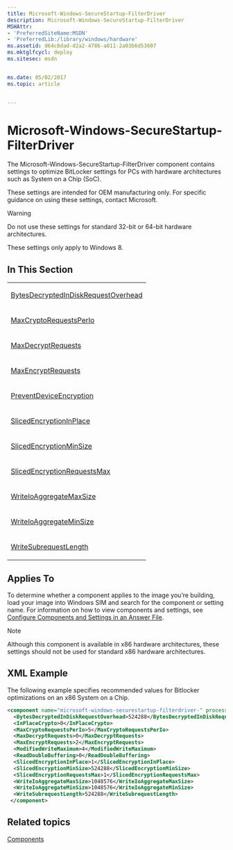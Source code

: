 ```yaml
---
title: Microsoft-Windows-SecureStartup-FilterDriver
description: Microsoft-Windows-SecureStartup-FilterDriver
MSHAttr:
- 'PreferredSiteName:MSDN'
- 'PreferredLib:/library/windows/hardware'
ms.assetid: d64c8dad-d2a2-4786-a811-2a03b6d53607
ms.mktglfcycl: deploy
ms.sitesec: msdn


ms.date: 05/02/2017
ms.topic: article


---
```

# Microsoft-Windows-SecureStartup-FilterDriver

The Microsoft-Windows-SecureStartup-FilterDriver component contains settings to optimize BitLocker settings for PCs with hardware architectures such as System on a Chip (SoC).

These settings are intended for OEM manufacturing only. For specific guidance on using these settings, contact Microsoft.

> [!Warning]
> Do not use these settings for standard 32-bit or 64-bit hardware architectures.

These settings only apply to Windows 8.

## In This Section

<table>
<colgroup>
<col width="100%" />
</colgroup>
<tbody>
<tr class="odd">
<td><p><a href="microsoft-windows-securestartup-filterdriver-bytesdecryptedindiskrequestoverhead.md" data-raw-source="[BytesDecryptedInDiskRequestOverhead](microsoft-windows-securestartup-filterdriver-bytesdecryptedindiskrequestoverhead.md)">BytesDecryptedInDiskRequestOverhead</a></p></td>
</tr>
<tr class="even">
<td><p><a href="microsoft-windows-securestartup-filterdriver-maxcryptorequestsperio.md" data-raw-source="[MaxCryptoRequestsPerIo](microsoft-windows-securestartup-filterdriver-maxcryptorequestsperio.md)">MaxCryptoRequestsPerIo</a></p></td>
</tr>
<tr class="odd">
<td><p><a href="microsoft-windows-securestartup-filterdriver-maxdecryptrequests.md" data-raw-source="[MaxDecryptRequests](microsoft-windows-securestartup-filterdriver-maxdecryptrequests.md)">MaxDecryptRequests</a></p></td>
</tr>
<tr class="even">
<td><p><a href="microsoft-windows-securestartup-filterdriver-maxencryptrequests.md" data-raw-source="[MaxEncryptRequests](microsoft-windows-securestartup-filterdriver-maxencryptrequests.md)">MaxEncryptRequests</a></p></td>
</tr>
<tr class="odd">
<td><p><a href="microsoft-windows-securestartup-filterdriver-preventdeviceencryption.md" data-raw-source="[PreventDeviceEncryption](microsoft-windows-securestartup-filterdriver-preventdeviceencryption.md)">PreventDeviceEncryption</a></p></td>
</tr>
<tr class="even">
<td><p><a href="microsoft-windows-securestartup-filterdriver-slicedencryptioninplace.md" data-raw-source="[SlicedEncryptionInPlace](microsoft-windows-securestartup-filterdriver-slicedencryptioninplace.md)">SlicedEncryptionInPlace</a></p></td>
</tr>
<tr class="odd">
<td><p><a href="microsoft-windows-securestartup-filterdriver-slicedencryptionminsize.md" data-raw-source="[SlicedEncryptionMinSize](microsoft-windows-securestartup-filterdriver-slicedencryptionminsize.md)">SlicedEncryptionMinSize</a></p></td>
</tr>
<tr class="even">
<td><p><a href="microsoft-windows-securestartup-filterdriver-slicedencryptionrequestsmax.md" data-raw-source="[SlicedEncryptionRequestsMax](microsoft-windows-securestartup-filterdriver-slicedencryptionrequestsmax.md)">SlicedEncryptionRequestsMax</a></p></td>
</tr>
<tr class="odd">
<td><p><a href="microsoft-windows-securestartup-filterdriver-writeioaggregatemaxsize.md" data-raw-source="[WriteIoAggregateMaxSize](microsoft-windows-securestartup-filterdriver-writeioaggregatemaxsize.md)">WriteIoAggregateMaxSize</a></p></td>
</tr>
<tr class="even">
<td><p><a href="microsoft-windows-securestartup-filterdriver-writeioaggregateminsize.md" data-raw-source="[WriteIoAggregateMinSize](microsoft-windows-securestartup-filterdriver-writeioaggregateminsize.md)">WriteIoAggregateMinSize</a></p></td>
</tr>
<tr class="odd">
<td><p><a href="microsoft-windows-securestartup-filterdriver-writesubrequestlength.md" data-raw-source="[WriteSubrequestLength](microsoft-windows-securestartup-filterdriver-writesubrequestlength.md)">WriteSubrequestLength</a></p></td>
</tr>
</tbody>
</table>

## Applies To

To determine whether a component applies to the image you’re building, load your image into Windows SIM and search for the component or setting name. For information on how to view components and settings, see [Configure Components and Settings in an Answer File](https://docs.microsoft.com/en-us/windows-hardware/customize/desktop/wsim/configure-components-and-settings-in-an-answer-file).

> [!Note]
> Although this component is available in x86 hardware architectures, these settings should not be used for standard x86 hardware architectures.

## XML Example

The following example specifies recommended values for Bitlocker optimizations on an x86 System on a Chip.

```XML
<component name="microsoft-windows-securestartup-filterdriver-" processorArchitecture="x86" publicKeyToken="31bf3856ad364e35" language="neutral" versionScope="nonSxS" xmlns:wcm="http://schemas.microsoft.com/WMIConfig/2002/State" xmlns:xsi="http://www.w3.org/2001/XMLSchema-instance">
  <BytesDecryptedInDiskRequestOverhead>524288</BytesDecryptedInDiskRequestOverhead>
  <InPlaceCrypto>0</InPlaceCrypto>
  <MaxCryptoRequestsPerIo>5</MaxCryptoRequestsPerIo>
  <MaxDecryptRequests>0</MaxDecryptRequests>
  <MaxEncryptRequests>2</MaxEncryptRequests>
  <ModifiedWriteMaximum>4</ModifiedWriteMaximum>
  <ReadDoubleBuffering>0</ReadDoubleBuffering>
  <SlicedEncryptionInPlace>1</SlicedEncryptionInPlace>
  <SlicedEncryptionMinSize>524288</SlicedEncryptionMinSize>
  <SlicedEncryptionRequestsMax>1</SlicedEncryptionRequestsMax>
  <WriteIoAggregateMaxSize>1048576</WriteIoAggregateMaxSize>
  <WriteIoAggregateMinSize>1048576</WriteIoAggregateMinSize>
  <WriteSubrequestLength>524288</WriteSubrequestLength>
 </component>
```

## Related topics

[Components](components-b-unattend.md)
